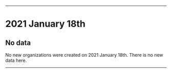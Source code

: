 
***

# 2021 January 18th

## No data

No new organizations were created on 2021 January 18th. There is no new data here.

***
